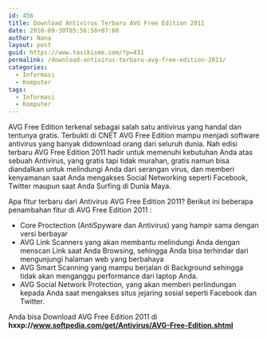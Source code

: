 ```yaml
---
id: 456
title: Download Antivirus Terbaru AVG Free Edition 2011
date: 2010-09-30T05:56:58+07:00
author: Nana
layout: post
guid: https://www.tasikisme.com/?p=431
permalink: /download-antivirus-terbaru-avg-free-edition-2011/
categories:
  - Informasi
  - Komputer
tags:
  - Informasi
  - Komputer
---
```

AVG Free Edition terkenal sebagai salah satu antivirus yang handal dan tentunya gratis. Terbukti di CNET AVG Free Edition mampu menjadi software antivirus yang banyak didownload orang dari seluruh dunia. Nah edisi terbaru AVG Free Edition 2011 hadir untuk memenuhi kebutuhan Anda atas sebuah Antivirus, yang gratis tapi tidak murahan, gratis namun bisa diandalkan untuk melindungi Anda dari serangan virus, dan memberi kenyamanan saat Anda mengakses Social Networking seperti Facebook, Twitter maupun saat Anda Surfing di Dunia Maya.

Apa fitur terbaru dari Antivirus AVG Free Edition 2011? Berikut ini beberapa penambahan fitur di AVG Free Edition 2011 :

  * Core Proctection (AntiSpyware dan Antivirus) yang hampir sama dengan versi berbayar
  * AVG Link Scanners yang akan membantu melindungi Anda dengan menscan Link saat Anda Browsing, sehingga Anda bisa terhindar dari mengunjungi halaman web yang berbahaya
  * AVG Smart Scanning yang mampu berjalan di Background sehingga tidak akan menganggu performance dari laptop Anda.
  * AVG Social Network Protection, yang akan memberi perlindungan kepada Anda saat mengakses situs jejaring sosial seperti Facebook dan Twitter.

Anda bisa Download AVG Free Edition 2011 di **hxxp://www.softpedia.com/get/Antivirus/AVG-Free-Edition.shtml**